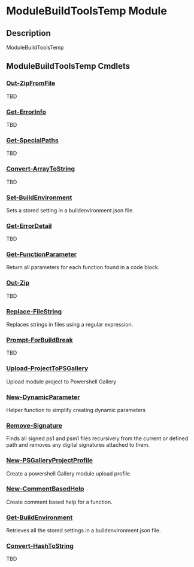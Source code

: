 ﻿---
Module Name: ModuleBuildToolsTemp
Module Guid: 3feece34-3271-4f18-b81e-40d10d232293
Download Help Link: https://github.com/justin-p/ModuleBuildToolsTemp/release/ModuleBuildToolsTemp/docs/ModuleBuildToolsTemp.md
Help Version: 0.0.2
Locale: en-US
---

# ModuleBuildToolsTemp Module
## Description
ModuleBuildToolsTemp

## ModuleBuildToolsTemp Cmdlets
### [Out-ZipFromFile](Out-ZipFromFile.md)
TBD

### [Get-ErrorInfo](Get-ErrorInfo.md)
TBD

### [Get-SpecialPaths](Get-SpecialPaths.md)
TBD

### [Convert-ArrayToString](Convert-ArrayToString.md)
TBD

### [Set-BuildEnvironment](Set-BuildEnvironment.md)
Sets a stored setting in a buildenvironment.json file.

### [Get-ErrorDetail](Get-ErrorDetail.md)
TBD

### [Get-FunctionParameter](Get-FunctionParameter.md)
Return all parameters for each function found in a code block.

### [Out-Zip](Out-Zip.md)
TBD

### [Replace-FileString](Replace-FileString.md)
Replaces strings in files using a regular expression.

### [Prompt-ForBuildBreak](Prompt-ForBuildBreak.md)
TBD

### [Upload-ProjectToPSGallery](Upload-ProjectToPSGallery.md)
Upload module project to Powershell Gallery

### [New-DynamicParameter](New-DynamicParameter.md)
Helper function to simplify creating dynamic parameters

### [Remove-Signature](Remove-Signature.md)
Finds all signed ps1 and psm1 files recursively from the current  or defined path and removes any digital signatures attached to them.

### [New-PSGalleryProjectProfile](New-PSGalleryProjectProfile.md)
Create a powershell Gallery module upload profile

### [New-CommentBasedHelp](New-CommentBasedHelp.md)
Create comment based help for a function.

### [Get-BuildEnvironment](Get-BuildEnvironment.md)
Retrieves all the stored settings in a buildenvironment.json file.

### [Convert-HashToString](Convert-HashToString.md)
TBD


